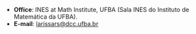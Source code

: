 - **Office**: INES at Math Institute, UFBA (Sala INES do Instituto de Matemática da UFBA).
- **E-mail**: larissars@dcc.ufba.br
